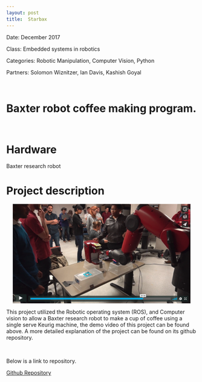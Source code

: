 ```yaml
---
layout: post
title:  Starbax
---
```


Date: December 2017

Class: Embedded systems in robotics

Categories: Robotic Manipulation, Computer Vision, Python

Partners: Solomon Wiznitzer, Ian Davis, Kashish Goyal


&nbsp;
&nbsp;

# Baxter robot coffee making program.

&nbsp;
&nbsp;

# Hardware
Baxter research robot
&nbsp;
&nbsp;

# Project description


[<img src="./proj/demo_screen.png" width="470"
      style="margin-left:auto; margin-right:auto;display:block; "/>](https://vimeo.com/246536038)
  
This project utilized the Robotic operating system (ROS), and Computer vision to allow a Baxter research robot to make a cup of coffee using a single serve Keurig machine, the demo video of this project can be found above. A more detailed explanation of the project can be found on its github repository.




&nbsp;
&nbsp;

Below is a link to repository.

[Github Repository](https://github.com/Laurenhut/ME495-final-project)
